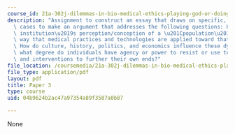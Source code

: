 ```yaml
---
course_id: 21a-302j-dilemmas-in-bio-medical-ethics-playing-god-or-doing-good-fall-2013
description: "Assignment to construct an essay that draws on specific, cross-cultural\
  \ cases to make an argument that addresses the following questions: How does an\
  \ institution\u2019s perception/conception of a \u201Cpopulation\u201D shape the\
  \ way that medical practices and technologies are applied toward that population?\
  \ How do culture, history, politics, and economics influence these dynamics? To\
  \ what degree do individuals have agency or power to resist or use technologies\
  \ and interventions to further their own ends?"
file_location: /coursemedia/21a-302j-dilemmas-in-bio-medical-ethics-playing-god-or-doing-good-fall-2013/04b9624b2ac47a97354a89f3587a0b87_MIT21A_302JF13_Paper_3.pdf
file_type: application/pdf
layout: pdf
title: Paper 3
type: course
uid: 04b9624b2ac47a97354a89f3587a0b87

---
```

None